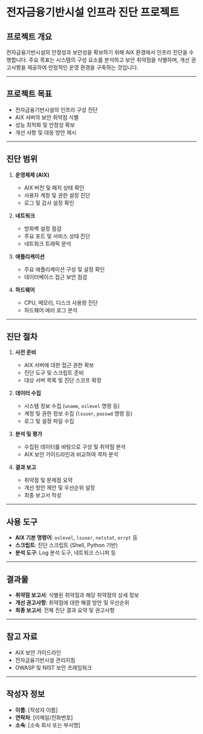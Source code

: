 # 전자금융기반시설 인프라 진단 프로젝트

## 프로젝트 개요
전자금융기반시설의 안정성과 보안성을 확보하기 위해 AIX 환경에서 인프라 진단을 수행합니다. 주요 목표는 시스템의 구성 요소를 분석하고 보안 취약점을 식별하며, 개선 권고사항을 제공하여 안정적인 운영 환경을 구축하는 것입니다.

---

## 프로젝트 목표
- 전자금융기반시설의 인프라 구성 진단
- AIX 서버의 보안 취약점 식별
- 성능 최적화 및 안정성 확보
- 개선 사항 및 대응 방안 제시

---

## 진단 범위
1. **운영체제 (AIX)**
   - AIX 버전 및 패치 상태 확인
   - 사용자 계정 및 권한 설정 진단
   - 로그 및 감사 설정 확인

2. **네트워크**
   - 방화벽 설정 점검
   - 주요 포트 및 서비스 상태 진단
   - 네트워크 트래픽 분석

3. **애플리케이션**
   - 주요 애플리케이션 구성 및 설정 확인
   - 데이터베이스 접근 보안 점검

4. **하드웨어**
   - CPU, 메모리, 디스크 사용량 진단
   - 하드웨어 에러 로그 분석

---

## 진단 절차
1. **사전 준비**
   - AIX 서버에 대한 접근 권한 확보
   - 진단 도구 및 스크립트 준비
   - 대상 서버 목록 및 진단 스코프 확정

2. **데이터 수집**
   - 시스템 정보 수집 (`uname`, `oslevel` 명령 등)
   - 계정 및 권한 정보 수집 (`lsuser`, `passwd` 명령 등)
   - 로그 및 설정 파일 수집

3. **분석 및 평가**
   - 수집된 데이터를 바탕으로 구성 및 취약점 분석
   - AIX 보안 가이드라인과 비교하여 격차 분석

4. **결과 보고**
   - 취약점 및 문제점 요약
   - 개선 방안 제안 및 우선순위 설정
   - 최종 보고서 작성

---

## 사용 도구
- **AIX 기본 명령어**: `oslevel`, `lsuser`, `netstat`, `errpt` 등
- **스크립트**: 진단 스크립트 (Shell, Python 기반)
- **분석 도구**: Log 분석 도구, 네트워크 스니퍼 등

---

## 결과물
- **취약점 보고서**: 식별된 취약점과 해당 취약점의 상세 정보
- **개선 권고사항**: 취약점에 대한 해결 방안 및 우선순위
- **최종 보고서**: 전체 진단 결과 요약 및 권고사항

---

## 참고 자료
- AIX 보안 가이드라인
- 전자금융기반시설 관리지침
- OWASP 및 NIST 보안 프레임워크

---

## 작성자 정보
- **이름**: [작성자 이름]
- **연락처**: [이메일/전화번호]
- **소속**: [소속 회사 또는 부서명]
